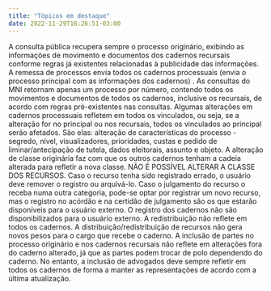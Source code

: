 ```yaml
---
title: "Tópicos em destaque"
date: 2022-11-29T16:26:51-03:00
---
```


A consulta pública recupera sempre o processo originário, exibindo as informações de movimento e documentos dos cadernos recursais conforme regras já existentes relacionadas à publicidade das informações.
A remessa de processos envia todos os cadernos processuais (envia o processo principal com as informações dos cadernos) . As consultas do MNI retornam apenas um processo por número, contendo todos os movimentos e documentos de todos os cadernos, inclusive os recursais, de acordo com regras pré-existentes nas consultas.
Algumas alterações em cadernos processuais refletem em todos os vinculados, ou seja, se a alteração for no principal ou nos recursais, todos os vinculados ao principal serão afetados. São elas: alteração de características do processo - segredo, nível, visualizadores, prioridades, custas e pedido de liminar/antecipação de tutela, dados eleitorais, assunto e objeto.
A alteração de classe originária faz com que os outros cadernos tenham a cadeia alterada para refletir a nova classe. NÃO É POSSÍVEL ALTERAR A CLASSE DOS RECURSOS. Caso o recurso tenha sido registrado errado, o usuário deve remover o registro ou arquivá-lo. Caso o julgamento do recurso o receba numa outra categoria, pode-se optar por registrar um novo recurso, mas o registro no acórdão e na certidão de julgamento são os que estarão disponíveis para o usuário externo. O registro dos cadernos não são disponibilizados para o usuário externo.
A redistribuição não reflete em todos os cadernos.
A distribuição/redistribuição de recursos não gera novos pesos para o cargo que recebe o caderno.
A inclusão de partes no processo originário e nos cadernos recursais não reflete em alterações fora do caderno alterado, já que as partes podem trocar de polo dependendo do caderno. No entanto, a inclusão de advogados deve sempre refletir em todos os cadernos de forma a manter as representações de acordo com a última atualização.
